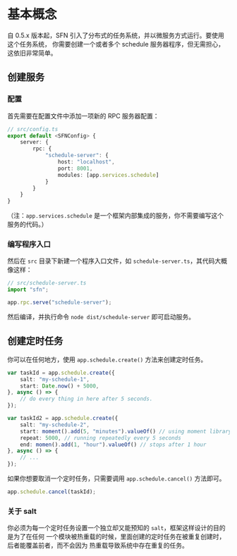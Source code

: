 <!-- title: 定时任务; order: 17 -->
# 基本概念

自 0.5.x 版本起，SFN 引入了分布式的任务系统，并以微服务方式运行。要使用这个任务系统，
你需要创建一个或者多个 schedule 服务器程序，但无需担心，这依旧非常简单。

## 创建服务

### 配置

首先需要在配置文件中添加一项新的 RPC 服务器配置：

```typescript
// src/config.ts
export default <SFNConfig> {
    server: {
        rpc: {
            "schedule-server": {
                host: "localhost",
                port: 8001,
                modules: [app.services.schedule]
            }
        }
    }
}
```

（注：`app.services.schedule` 是一个框架内部集成的服务，你不需要编写这个服务的代码。）

### 编写程序入口

然后在 `src` 目录下新建一个程序入口文件，如 `schedule-server.ts`，其代码大概像这样：

```typescript
// src/schedule-server.ts
import "sfn";

app.rpc.serve("schedule-server");
```

然后编译，并执行命令 `node dist/schedule-server` 即可启动服务。

## 创建定时任务

你可以在任何地方，使用 `app.schedule.create()` 方法来创建定时任务。

```typescript
var taskId = app.schedule.create({
    salt: "my-schedule-1",
    start: Date.now() + 5000,
}, async () => {
    // do every thing in here after 5 seconds.
});

var taskId2 = app.schedule.create({
    salt: "my-schedule-2",
    start: moment().add(5, "minutes").valueOf() // using moment library
    repeat: 5000, // running repeatedly every 5 seconds
    end: momen().add(1, "hour").valueOf() // stops after 1 hour
}, async () => {
    // ...
});
```

如果你想要取消一个定时任务，只需要调用 `app.schedule.cancel()` 方法即可。

```typescript
app.schedule.cancel(taskId);
```

### 关于 salt

你必须为每一个定时任务设置一个独立却又能预知的 `salt`，框架这样设计的目的是为了在任何
一个模块被热重载的时候，里面创建的定时任务在被重复创建时，后者能覆盖前者，而不会因为
热重载导致系统中存在重复的任务。